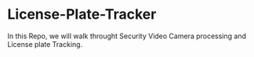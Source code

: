 # License-Plate-Tracker
In this Repo, we will walk throught Security Video Camera processing and License plate Tracking.
